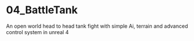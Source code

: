 # 04_BattleTank
An open world head to head tank fight with simple Ai, terrain and advanced control system in unreal 4
